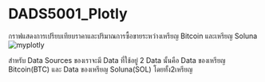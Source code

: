 # DADS5001_Plotly
กราฟแสดงการเปรียบเทียบราคาและปริมาณการซื้อขายระหว่างเหรียญ Bitcoin และเหรียญ Soluna
![myplotly](https://github.com/Patchacharp/DADS5001_Plotly/assets/155871084/5a8a7dfe-ed2d-49dd-8c9f-dd424ee37517)

สำหรับ Data Sources ของเราจะมี Data ที่ใช้อยู่ 2 Data นั้นคือ Data ของเหรียญ Bitcoin(BTC) และ Data ของเหรียญ Soluna(SOL) โดยทั้ง2เหรียญ
